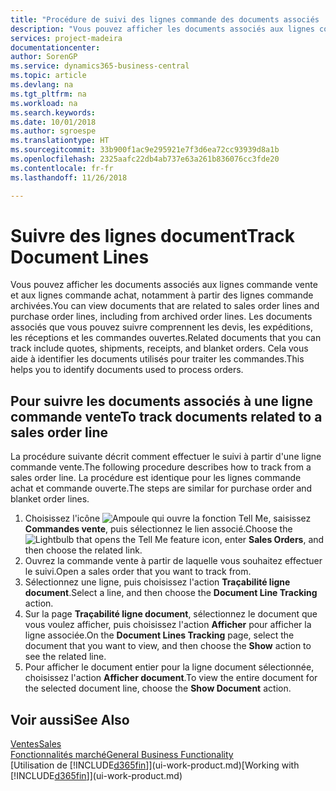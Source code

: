 ```yaml
---
title: "Procédure de suivi des lignes commande des documents associés | Microsoft Docs"
description: "Vous pouvez afficher les documents associés aux lignes commande vente et aux lignes commande achat, notamment à partir des lignes commande archivées. Les documents associés que vous pouvez suivre comprennent les devis, les expéditions, les réceptions et les commandes ouvertes. Cela vous aide à identifier les documents utilisés pour traiter les commandes."
services: project-madeira
documentationcenter: 
author: SorenGP
ms.service: dynamics365-business-central
ms.topic: article
ms.devlang: na
ms.tgt_pltfrm: na
ms.workload: na
ms.search.keywords: 
ms.date: 10/01/2018
ms.author: sgroespe
ms.translationtype: HT
ms.sourcegitcommit: 33b900f1ac9e295921e7f3d6ea72cc93939d8a1b
ms.openlocfilehash: 2325aafc22db4ab737e63a261b836076cc3fde20
ms.contentlocale: fr-fr
ms.lasthandoff: 11/26/2018

---
```

# <a name="track-document-lines"></a><span data-ttu-id="e1062-105">Suivre des lignes document</span><span class="sxs-lookup"><span data-stu-id="e1062-105">Track Document Lines</span></span>
<span data-ttu-id="e1062-106">Vous pouvez afficher les documents associés aux lignes commande vente et aux lignes commande achat, notamment à partir des lignes commande archivées.</span><span class="sxs-lookup"><span data-stu-id="e1062-106">You can view documents that are related to sales order lines and purchase order lines, including from archived order lines.</span></span> <span data-ttu-id="e1062-107">Les documents associés que vous pouvez suivre comprennent les devis, les expéditions, les réceptions et les commandes ouvertes.</span><span class="sxs-lookup"><span data-stu-id="e1062-107">Related documents that you can track include quotes, shipments, receipts, and blanket orders.</span></span> <span data-ttu-id="e1062-108">Cela vous aide à identifier les documents utilisés pour traiter les commandes.</span><span class="sxs-lookup"><span data-stu-id="e1062-108">This helps you to identify documents used to process orders.</span></span>  

## <a name="to-track-documents-related-to-a-sales-order-line"></a><span data-ttu-id="e1062-109">Pour suivre les documents associés à une ligne commande vente</span><span class="sxs-lookup"><span data-stu-id="e1062-109">To track documents related to a sales order line</span></span>
<span data-ttu-id="e1062-110">La procédure suivante décrit comment effectuer le suivi à partir d'une ligne commande vente.</span><span class="sxs-lookup"><span data-stu-id="e1062-110">The following procedure describes how to track from a sales order line.</span></span> <span data-ttu-id="e1062-111">La procédure est identique pour les lignes commande achat et commande ouverte.</span><span class="sxs-lookup"><span data-stu-id="e1062-111">The steps are similar for purchase order and blanket order lines.</span></span>

1.  <span data-ttu-id="e1062-112">Choisissez l'icône ![Ampoule qui ouvre la fonction Tell Me](media/ui-search/search_small.png "Dites-moi ce que vous voulez faire"), saisissez **Commandes vente**, puis sélectionnez le lien associé.</span><span class="sxs-lookup"><span data-stu-id="e1062-112">Choose the ![Lightbulb that opens the Tell Me feature](media/ui-search/search_small.png "Tell me what you want to do") icon, enter **Sales Orders**, and then choose the related link.</span></span>  
2.  <span data-ttu-id="e1062-113">Ouvrez la commande vente à partir de laquelle vous souhaitez effectuer le suivi.</span><span class="sxs-lookup"><span data-stu-id="e1062-113">Open a sales order that you want to track from.</span></span>  
3.  <span data-ttu-id="e1062-114">Sélectionnez une ligne, puis choisissez l'action **Traçabilité ligne document**.</span><span class="sxs-lookup"><span data-stu-id="e1062-114">Select a line, and then choose the **Document Line Tracking** action.</span></span>
4. <span data-ttu-id="e1062-115">Sur la page **Traçabilité ligne document**, sélectionnez le document que vous voulez afficher, puis choisissez l'action **Afficher** pour afficher la ligne associée.</span><span class="sxs-lookup"><span data-stu-id="e1062-115">On the **Document Lines Tracking** page, select the document that you want to view, and then choose the **Show** action to see the related line.</span></span>
5. <span data-ttu-id="e1062-116">Pour afficher le document entier pour la ligne document sélectionnée, choisissez l'action **Afficher document**.</span><span class="sxs-lookup"><span data-stu-id="e1062-116">To view the entire document for the selected document line, choose the **Show Document** action.</span></span>

## <a name="see-also"></a><span data-ttu-id="e1062-117">Voir aussi</span><span class="sxs-lookup"><span data-stu-id="e1062-117">See Also</span></span>
[<span data-ttu-id="e1062-118">Ventes</span><span class="sxs-lookup"><span data-stu-id="e1062-118">Sales</span></span>](sales-manage-sales.md)  
[<span data-ttu-id="e1062-119">Fonctionnalités marché</span><span class="sxs-lookup"><span data-stu-id="e1062-119">General Business Functionality</span></span>](ui-across-business-areas.md)  
<span data-ttu-id="e1062-120">[Utilisation de [!INCLUDE[d365fin](includes/d365fin_md.md)]](ui-work-product.md)</span><span class="sxs-lookup"><span data-stu-id="e1062-120">[Working with [!INCLUDE[d365fin](includes/d365fin_md.md)]](ui-work-product.md)</span></span>

